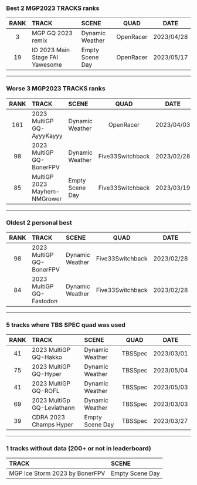 ### Best 2 MGP2023 TRACKS ranks
|RANK|TRACK|SCENE|QUAD|DATE|
|:---:|:---|:---|:---:|:---:|
|3|MGP GQ 2023 remix|Dynamic Weather|OpenRacer|2023/04/28|
|19|IO 2023 Main Stage FAI Yawesome|Empty Scene Day|OpenRacer|2023/05/17|
---
### Worse 3 MGP2023 TRACKS ranks
|RANK|TRACK|SCENE|QUAD|DATE|
|:---:|:---|:---|:---:|:---:|
|161|2023 MultiGP GQ-AyyyKayyy|Dynamic Weather|OpenRacer|2023/04/03|
|98|2023 MultiGP GQ-BonerFPV|Dynamic Weather|Five33Switchback|2023/02/28|
|85|MultiGP 2023 Mayhem-NMGrower|Empty Scene Day|Five33Switchback|2023/03/19|
---
### Oldest 2 personal best
|RANK|TRACK|SCENE|QUAD|DATE|
|:---:|:---|:---|:---:|:---:|
|98|2023 MultiGP GQ-BonerFPV|Dynamic Weather|Five33Switchback|2023/02/28|
|84|2023 MultiGP GQ-Fastodon|Dynamic Weather|Five33Switchback|2023/02/28|
---
### 5 tracks where TBS SPEC quad was used
|RANK|TRACK|SCENE|QUAD|DATE|
|:---:|:---|:---|:---:|:---:|
|41|2023 MultiGP GQ-Hakko|Dynamic Weather|TBSSpec|2023/03/01|
|75|2023 MultiGP GQ-Hyper|Dynamic Weather|TBSSpec|2023/05/04|
|41|2023 MultiGP GQ-ROFL|Dynamic Weather|TBSSpec|2023/05/03|
|69|2023 MultiGp GQ-Leviathann|Dynamic Weather|TBSSpec|2023/03/03|
|39|CDRA 2023  Champs Hyper|Empty Scene Day|TBSSpec|2023/03/27|
---
### 1 tracks without data (200+ or not in leaderboard)
|TRACK|SCENE|
|:---|:---|
|MGP Ice Storm 2023 by BonerFPV|Empty Scene Day|
